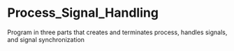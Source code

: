 # Process_Signal_Handling
Program in three parts that creates and terminates process, handles signals, and signal synchronization
